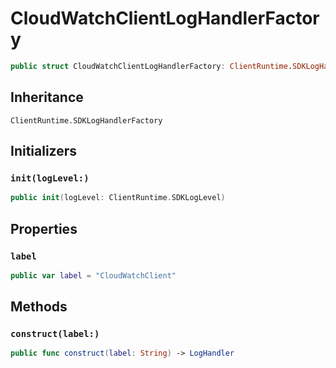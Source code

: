 # CloudWatchClientLogHandlerFactory

``` swift
public struct CloudWatchClientLogHandlerFactory: ClientRuntime.SDKLogHandlerFactory 
```

## Inheritance

`ClientRuntime.SDKLogHandlerFactory`

## Initializers

### `init(logLevel:)`

``` swift
public init(logLevel: ClientRuntime.SDKLogLevel) 
```

## Properties

### `label`

``` swift
public var label = "CloudWatchClient"
```

## Methods

### `construct(label:)`

``` swift
public func construct(label: String) -> LogHandler 
```
